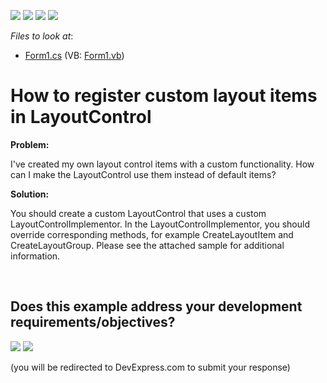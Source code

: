 <!-- default badges list -->
![](https://img.shields.io/endpoint?url=https://codecentral.devexpress.com/api/v1/VersionRange/128633106/10.1.6%2B)
[![](https://img.shields.io/badge/Open_in_DevExpress_Support_Center-FF7200?style=flat-square&logo=DevExpress&logoColor=white)](https://supportcenter.devexpress.com/ticket/details/E2422)
[![](https://img.shields.io/badge/📖_How_to_use_DevExpress_Examples-e9f6fc?style=flat-square)](https://docs.devexpress.com/GeneralInformation/403183)
[![](https://img.shields.io/badge/💬_Leave_Feedback-feecdd?style=flat-square)](#does-this-example-address-your-development-requirementsobjectives)
<!-- default badges end -->
<!-- default file list -->
*Files to look at*:

* [Form1.cs](./CS/DXExample/Form1.cs) (VB: [Form1.vb](./VB/DXExample/Form1.vb))
<!-- default file list end -->
# How to register custom layout items in LayoutControl


<p><strong>Problem:</strong></p><p>I've created my own layout control items with a custom functionality. How can I make the LayoutControl use them instead of default items?</p><p><strong>Solution:</strong></p><p>You should create a custom LayoutControl that uses a custom LayoutControlImplementor. In the LayoutControlImplementor, you should override corresponding methods, for example CreateLayoutItem and CreateLayoutGroup. Please see the attached sample for additional information.</p>

<br/>


<!-- feedback -->
## Does this example address your development requirements/objectives?

[<img src="https://www.devexpress.com/support/examples/i/yes-button.svg"/>](https://www.devexpress.com/support/examples/survey.xml?utm_source=github&utm_campaign=winforms-layout-control-register-custom-items&~~~was_helpful=yes) [<img src="https://www.devexpress.com/support/examples/i/no-button.svg"/>](https://www.devexpress.com/support/examples/survey.xml?utm_source=github&utm_campaign=winforms-layout-control-register-custom-items&~~~was_helpful=no)

(you will be redirected to DevExpress.com to submit your response)
<!-- feedback end -->
